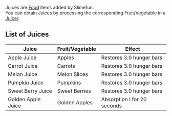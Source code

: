 Juices are [Food](https://github.com/Slimefun/Slimefun4/wiki/Food) items added by Slimefun.<br>
You can obtain Juices by processing the corresponding Fruit/Vegetable in a [Juicer](https://github.com/Slimefun/Slimefun4/wiki/Juicer).

## List of Juices
| Juice | Fruit/Vegetable | Effect |
| ----------- | ------------------- | --------------------------------- |
| Apple Juice | Apples | Restores 3.0 hunger bars |
| Carrot Juice | Carrots | Restores 3.0 hunger bars |
| Melon Juice | Melon Slices | Restores 3.0 hunger bars |
| Pumpkin Juice | Pumpkins | Restores 3.0 hunger bars |
| Sweet Berry Juice | Sweet Berries | Restores 3.0 hunger bars |
| Golden Apple Juice | Golden Apples | Absorption I for 20 seconds |
